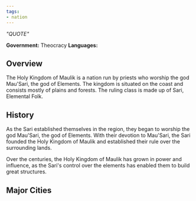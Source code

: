 ```yaml
---
tags:
- nation
---
```

*"QUOTE"*

**Government:** Theocracy
**Languages:** 
## Overview
The Holy Kingdom of Maulik is a nation run by priests who worship the god Mau'Sari, the god of Elements. The kingdom is situated on the coast and consists mostly of plains and forests. The ruling class is made up of Sari, Elemental Folk.
## History
As the Sari established themselves in the region, they began to worship the god Mau'Sari, the god of Elements. With their devotion to Mau'Sari, the Sari founded the Holy Kingdom of Maulik and established their rule over the surrounding lands.

Over the centuries, the Holy Kingdom of Maulik has grown in power and influence, as the Sari's control over the elements has enabled them to build great structures.
## Major Cities
